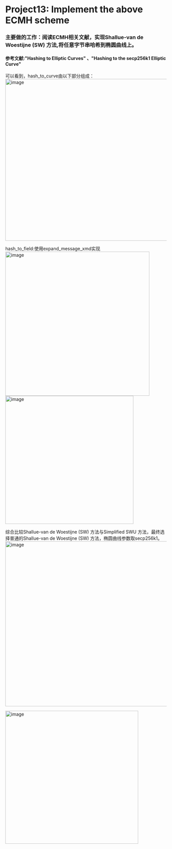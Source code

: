 # Project13: Implement the above ECMH scheme  
### 主要做的工作：阅读ECMH相关文献，实现Shallue-van de Woestijne (SW) 方法,将任意字节串哈希到椭圆曲线上。  
#### 参考文献:"Hashing to Elliptic Curves" 、"Hashing to the secp256k1 Elliptic Curve"  
可以看到，hash_to_curve由以下部分组成：  
<img width="505" alt="image" src="https://github.com/Dianyudengdeng/homework-group-113/assets/93588357/fd2ec4ae-bd78-40b0-87f3-45830c194c06">

hash_to_field:使用expand_message_xmd实现  
<img width="450" alt="image" src="https://github.com/Dianyudengdeng/homework-group-113/assets/93588357/2d0958c4-faea-49ff-bfd0-a7f255ca4b74"> 
<img width="400" alt="image" src="https://github.com/Dianyudengdeng/homework-group-113/assets/93588357/b61ff2c8-7976-4af8-85c9-004951a5144e">

综合比较Shallue-van de Woestijne (SW) 方法与Simplified SWU 方法，最终选择普通的Shallue-van de Woestijne (SW) 方法，椭圆曲线参数取secp256k1。  
<img width="515" alt="image" src="https://github.com/Dianyudengdeng/homework-group-113/assets/93588357/a85fb66b-7aad-4405-a365-3e88fa096843">    

<img width="415" alt="image" src="https://github.com/Dianyudengdeng/homework-group-113/assets/93588357/d9157a71-9f8a-4c27-85ef-7f49d0051bbb">  
 
